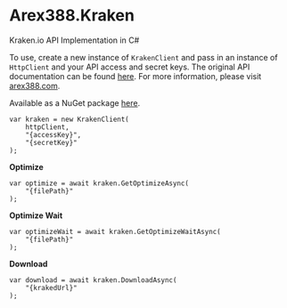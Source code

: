 ﻿# Arex388.Kraken
Kraken.io API Implementation in C#

To use, create a new instance of `KrakenClient` and pass in an instance of `HttpClient` and your API access and secret keys. The original API documentation can be found [here][0]. For more information, please visit [arex388.com][1].

Available as a NuGet package [here][2].

    var kraken = new KrakenClient(
        httpClient,
        "{accessKey}",
        "{secretKey}"
    );

**Optimize**

    var optimize = await kraken.GetOptimizeAsync(
        "{filePath}"
    );

**Optimize Wait**

    var optimizeWait = await kraken.GetOptimizeWaitAsync(
        "{filePath}"
    );

**Download**

    var download = await kraken.DownloadAsync(
        "{krakedUrl}"
    );

[0]:https://kraken.io/docs/getting-started
[1]:https://arex388.com
[2]:https://www.nuget.org/packages/Arex388.Kraken
